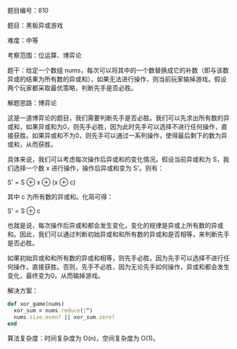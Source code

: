 题目编号：810

题目：黑板异或游戏

难度：中等

考察范围：位运算、博弈论

题干：给定一个数组 nums，每次可以将其中的一个数替换成它的补数（即与该数异或的结果为所有数的异或和），如果无法进行操作，则当前玩家输掉游戏。假设两个玩家都采取最优策略，判断先手是否必胜。

解题思路：博弈论

这是一道博弈论的题目，我们需要判断先手是否必胜。我们可以先求出所有数的异或和，如果异或和为0，则先手必胜，因为此时先手可以选择不进行任何操作，直接获胜。如果异或和不为0，则先手可以通过一系列操作，使得最后剩下的数为异或和，从而获胜。

具体来说，我们可以考虑每次操作后异或和的变化情况。假设当前异或和为 S，我们选择一个数 x 进行操作，操作后异或和变为 S'。则有：

S' = S ⊕ x ⊕ (x ⊕ c)

其中 c 为所有数的异或和。化简可得：

S' = S ⊕ c

也就是说，每次操作后异或和都会发生变化，变化的规律是异或上所有数的异或和。因此，我们可以通过判断初始异或和和所有数的异或和是否相等，来判断先手是否必胜。

如果初始异或和和所有数的异或和相等，则先手必胜，因为先手可以选择不进行任何操作，直接获胜。否则，先手不必胜，因为无论先手如何操作，异或和都会发生变化，最终变为0，从而输掉游戏。

解决方案：

```ruby
def xor_game(nums)
  xor_sum = nums.reduce(:^)
  nums.size.even? || xor_sum.zero?
end
```

算法复杂度：时间复杂度为 O(n)，空间复杂度为 O(1)。